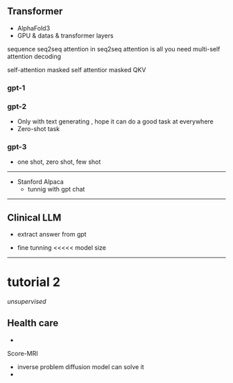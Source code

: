 
## Transformer

- AlphaFold3
- GPU & datas & transformer layers

sequence
seq2seq
attention in seq2seq
attention is all you need
multi-self attention
decoding 

self-attention
masked self attentior
masked QKV



### gpt-1

### gpt-2
- Only with text generating , hope it can do a good task at everywhere
- Zero-shot task 

### gpt-3
- one shot, zero shot, few shot

---

- Stanford Alpaca
	- tunnig with gpt chat

---- 
## Clinical LLM

- extract answer from gpt 

- fine tunning <<<<< model size 
---
# tutorial 2
*unsupervised*

## Health care
- 
Score-MRI 

- inverse problem diffusion model can solve it 
- 